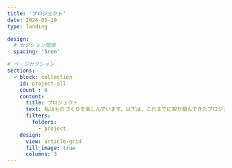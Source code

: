 ```yaml
---
title: 'プロジェクト'
date: 2024-05-19
type: landing

design:
  # セクション間隔
  spacing: '5rem'

# ページセクション
sections:
  - block: collection
    id: project-all
    count : 0
    content:
      title: プロジェクト
      text: 私はものづくりを楽しんでいます。以下は、これまでに取り組んできたプロジェクトの一部です。
      filters:
        folders:
          - project
    design:
      view: article-grid
      fill_image: true
      columns: 3
---
```

